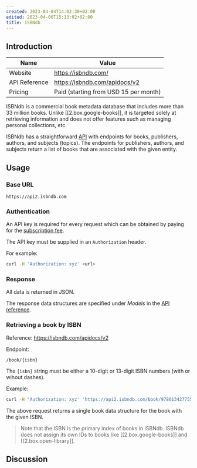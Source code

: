 ```yaml
---
created: 2023-04-04T14:02:30+02:00
edited: 2023-04-06T15:13:02+02:00
title: ISBNdb
---
```


## Introduction

| Name          | Value                                 |
| ------------- | ------------------------------------- |
| Website       | https://isbndb.com/                   |
| API Reference | https://isbndb.com/apidocs/v2         |
| Pricing       | Paid (starting from USD 15 per month) |

ISBNdb is a commercial book metadata database that includes more than 33 million books. Unlike [[2.box.google-books]], it is targeted solely at retrieving information and does not offer features such as managing personal collections, etc.

ISBNdb has a straightforward [API](https://isbndb.com/apidocs/v2) with endpoints for books, publishers, authors, and subjects (topics). The endpoints for publishers, authors, and subjects return a list of books that are associated with the given entity.

## Usage

### Base URL

```
https://api2.isbndb.com
```

### Authentication

An API key is required for every request which can be obtained by paying for the [subscription fee](https://isbndb.com/isbn-database).

The API key must be supplied in an `Authorization` header.

For example:

```bash
curl -H 'Authorization: xyz' <url>
```

### Response

All data is returned in JSON.

The response data structures are specified under _Models_ in the [API reference](https://isbndb.com/apidocs/v2).

### Retrieving a book by ISBN

Reference: https://isbndb.com/apidocs/v2

Endpoint:

```
/book/{isbn}
```

The `{isbn}` string must be either a 10-digit or 13-digit ISBN numbers (with or wihout dashes).

Example:

```bash
curl -H 'Authorization: xyz' 'https://api2.isbndb.com/book/9780134277554'
```

The above request returns a single book data structure for the book with the given ISBN.

> Note that the ISBN is the primary index of books in ISBNdb. ISBNdb does not assign its own IDs to books like [[2.box.google-books]] and [[2.box.open-library]].

## Discussion
